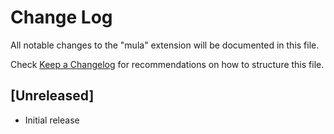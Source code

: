 # Change Log

All notable changes to the "mula" extension will be documented in this file.

Check [Keep a Changelog](http://keepachangelog.com/) for recommendations on how to structure this file.

## [Unreleased]

- Initial release
